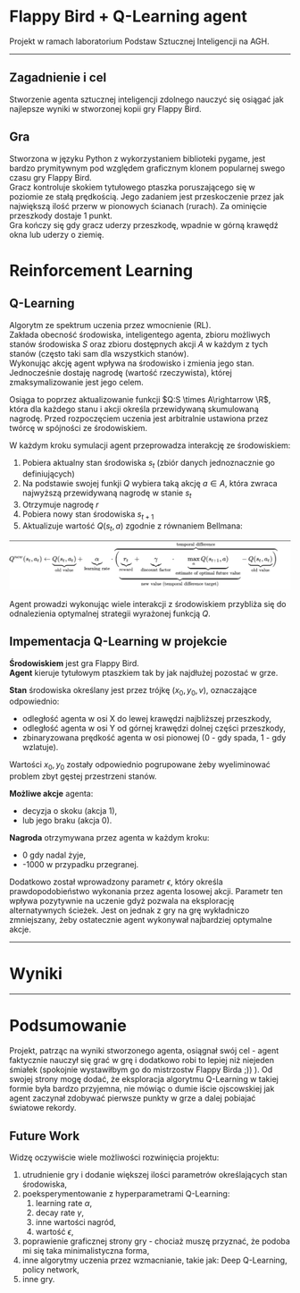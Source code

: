 # Flappy Bird + Q-Learning agent
Projekt w ramach laboratorium Podstaw Sztucznej Inteligencji na AGH.

<hr> 

## Zagadnienie i cel
Stworzenie agenta sztucznej inteligencji zdolnego nauczyć się osiągać jak najlepsze wyniki w stworzonej kopii gry Flappy Bird.

## Gra
Stworzona w języku Python z wykorzystaniem biblioteki pygame, jest bardzo prymitywnym pod względem graficznym klonem popularnej swego czasu gry Flappy Bird.  
Gracz kontroluje skokiem tytułowego ptaszka poruszającego się w poziomie ze stałą prędkością. Jego zadaniem jest przeskoczenie przez jak największą ilość przerw w pionowych ścianach (rurach). Za ominięcie przeszkody dostaje 1 punkt.  
Gra kończy się gdy gracz uderzy przeszkodę, wpadnie w górną krawędź okna lub uderzy o ziemię. 

# Reinforcement Learning

## Q-Learning
Algorytm ze spektrum uczenia przez wmocnienie (RL).  
Zakłada obecność środowiska, inteligentego agenta, zbioru możliwych stanów środowiska $`S`$ oraz zbioru dostępnych akcji $`A`$ w każdym z tych stanów (często taki sam dla wszystkich stanów). <br>
Wykonując akcję agent wpływa na środowisko i zmienia jego stan. Jednocześnie dostaję nagrodę (wartość rzeczywista), której zmaksymalizowanie jest jego celem.  

Osiąga to poprzez aktualizowanie funkcji $`Q:S \times A\rightarrow \R`$, która dla każdego stanu i akcji określa przewidywaną skumulowaną nagrodę. Przed rozpoczęciem uczenia jest arbitralnie ustawiona przez twórcę w spójności ze środowiskiem.

W każdym kroku symulacji agent przeprowadza interakcję ze środowiskiem:
1. Pobiera aktualny stan środowiska $`s_t`$ (zbiór danych jednoznacznie go definiujących)
2. Na podstawie swojej funkji $`Q`$ wybiera taką akcję $`a\in A`$, która zwraca najwyższą przewidywaną nagrodę w stanie $`s_t`$
3. Otrzymuje nagrodę $`r`$
4. Pobiera nowy stan środowiska $`s_{t+1}`$
5. Aktualizuje wartość $`Q(s_t,a)`$ zgodnie z równaniem Bellmana:

![](equation.png)

Agent prowadzi wykonując wiele interakcji z środowiskiem przybliża się do odnalezienia optymalnej strategii wyrażonej funkcją $`Q`$.

## Impementacja Q-Learning w projekcie
**Środowiskiem** jest gra Flappy Bird.  
**Agent** kieruje tytułowym ptaszkiem tak by jak najdłużej pozostać w grze.  

**Stan** środowiska określany jest przez trójkę $`(x_0, y_0, v)`$, oznaczające odpowiednio:
- odległość agenta w osi X do lewej krawędzi najbliższej przeszkody,
- odległość agenta w osi Y od górnej krawędzi dolnej części przeszkody,
- zbinaryzowana prędkość agenta w osi pionowej (0 - gdy spada, 1 - gdy wzlatuje).  

Wartości $`x_0, y_0`$ zostały odpowiednio pogrupowane żeby wyeliminować problem zbyt gęstej przestrzeni stanów.

**Możliwe akcje** agenta:
- decyzja o skoku (akcja 1),
- lub jego braku (akcja 0).

**Nagroda** otrzymywana przez agenta w każdym kroku:
- 0 gdy nadal żyje,
- -1000 w przypadku przegranej.

Dodatkowo został wprowadzony parametr $`\epsilon`$, który określa prawdopodobieństwo wykonania przez agenta losowej akcji. Parametr ten wpływa pozytywnie na uczenie gdyż pozwala na eksplorację alternatywnych ścieżek. Jest on jednak z gry na grę wykładniczo zmniejszany, żeby ostatecznie agent wykonywał najbardziej optymalne akcje.

<hr>

# Wyniki






<hr>

# Podsumowanie

Projekt, patrząc na wyniki stworzonego agenta, osiągnał swój cel - agent faktycznie nauczył się grać w grę i dodatkowo robi to lepiej niż niejeden śmiałek (spokojnie wystawiłbym go do mistrzostw Flappy Birda ;)) ). Od swojej strony mogę dodać, że eksploracja algorytmu Q-Learning w takiej formie była bardzo przyjemna, nie mówiąc o dumie iście ojscowskiej jak agent zaczynał zdobywać pierwsze punkty w grze a dalej pobiajać światowe rekordy.

## Future Work
Widzę oczywiście wiele możliwości rozwinięcia projektu:
1. utrudnienie gry i dodanie większej ilości parametrów określających stan środowiska,
2. poeksperymentowanie z hyperparametrami Q-Learning: 
   1. learning rate $`\alpha`$,
   2. decay rate $`\gamma`$,
   3. inne wartości nagród,
   4. wartość $`\epsilon`$,
3. poprawienie graficznej strony gry - chociaż muszę przyznać, że podoba mi się taka minimalistyczna forma,
4. inne algorytmy uczenia przez wzmacnianie, takie jak:  Deep Q-Learning, policy network,
5. inne gry.







